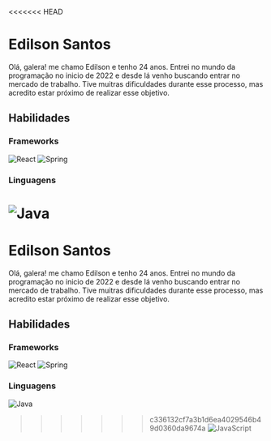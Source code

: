 <<<<<<< HEAD
# Edilson Santos

Olá, galera! me chamo Edilson e tenho 24 anos. Entrei no mundo da programação no inicio de 2022 e desde lá venho buscando entrar no mercado de trabalho. Tive muitras dificuldades durante esse processo, mas acredito estar próximo de realizar esse objetivo.

## Habilidades

### Frameworks
![React](https://img.shields.io/badge/react-black.svg?style=for-the-badge&logo=react&logoColor=blue)
![Spring](https://img.shields.io/badge/spring-%236DB33F.svg?style=for-the-badge&logo=spring&logoColor=white)

### Linguagens
![Java](https://img.shields.io/badge/java-%23ED8B00.svg?style=for-the-badge&logo=openjdk&logoColor=white)
=======
# Edilson Santos

Olá, galera! me chamo Edilson e tenho 24 anos. Entrei no mundo da programação no inicio de 2022 e desde lá venho buscando entrar no mercado de trabalho. Tive muitras dificuldades durante esse processo, mas acredito estar próximo de realizar esse objetivo.

## Habilidades

### Frameworks
![React](https://img.shields.io/badge/react-black.svg?style=for-the-badge&logo=react&logoColor=blue)
![Spring](https://img.shields.io/badge/spring-%236DB33F.svg?style=for-the-badge&logo=spring&logoColor=white)

### Linguagens
![Java](https://img.shields.io/badge/java-%23ED8B00.svg?style=for-the-badge&logo=openjdk&logoColor=white)
>>>>>>> c336132cf7a3b1d6ea4029546b49d0360da9674a
![JavaScript](https://img.shields.io/badge/JavaScript-F7DF1E?style=for-the-badge&logo=javascript&logoColor=black)